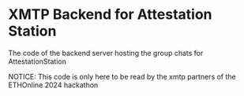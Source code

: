 # XMTP Backend for Attestation Station 

The code of the backend server hosting the group chats for AttestationStation

NOTICE: This code is only here to be read by the xmtp partners of the ETHOnline 2024 hackathon 
